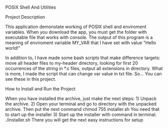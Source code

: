 POSIX Shell And Utilities

Project Description

This application demonstate working of POSIX shell and enviroment variables.
When you download the app, you must get the folder with executable file that
works with console. The output of this program is a meaning of enviroment
variable MY_VAR that I have set with value "Hello world!"

In addition to, I have made some bash scripts that make difference targets:
move all header files to my-header directory, looking for first 20 occurrences
of the string in *.c files, output all extensions in directory. What is more,
I made the script that can change var value in txt file. So... You can see these
in this project.

How to Install and Run the Project

When you have installed the archive, just make the next steps:
    1) Unpack the archive.
    2) Open your terminal and go to directory with the unpacked archive.
        Then put the next command
            chmod 755 installer.sh
        You need that to start up the installer
    3) Start up the installer with command in terminal:
            ./installer.sh
        There you will get the next easy instructions for setup